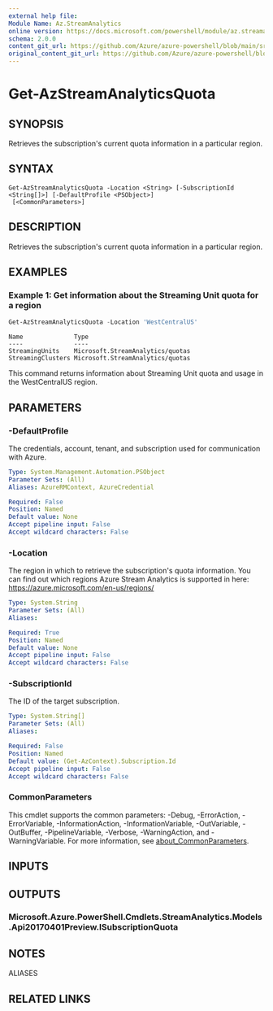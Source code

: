 ```yaml
---
external help file: 
Module Name: Az.StreamAnalytics
online version: https://docs.microsoft.com/powershell/module/az.streamanalytics/get-azstreamanalyticsquota
schema: 2.0.0
content_git_url: https://github.com/Azure/azure-powershell/blob/main/src/StreamAnalytics/help/Get-AzStreamAnalyticsQuota.md
original_content_git_url: https://github.com/Azure/azure-powershell/blob/main/src/StreamAnalytics/help/Get-AzStreamAnalyticsQuota.md
---
```


# Get-AzStreamAnalyticsQuota

## SYNOPSIS
Retrieves the subscription's current quota information in a particular region.

## SYNTAX

```
Get-AzStreamAnalyticsQuota -Location <String> [-SubscriptionId <String[]>] [-DefaultProfile <PSObject>]
 [<CommonParameters>]
```

## DESCRIPTION
Retrieves the subscription's current quota information in a particular region.

## EXAMPLES

### Example 1: Get information about the Streaming Unit quota for a region
```powershell
Get-AzStreamAnalyticsQuota -Location 'WestCentralUS'
```
```output
Name              Type
----              ----
StreamingUnits    Microsoft.StreamAnalytics/quotas
StreamingClusters Microsoft.StreamAnalytics/quotas
```

This command returns information about Streaming Unit quota and usage in the WestCentralUS region.

## PARAMETERS

### -DefaultProfile
The credentials, account, tenant, and subscription used for communication with Azure.

```yaml
Type: System.Management.Automation.PSObject
Parameter Sets: (All)
Aliases: AzureRMContext, AzureCredential

Required: False
Position: Named
Default value: None
Accept pipeline input: False
Accept wildcard characters: False
```

### -Location
The region in which to retrieve the subscription's quota information.
You can find out which regions Azure Stream Analytics is supported in here: https://azure.microsoft.com/en-us/regions/

```yaml
Type: System.String
Parameter Sets: (All)
Aliases:

Required: True
Position: Named
Default value: None
Accept pipeline input: False
Accept wildcard characters: False
```

### -SubscriptionId
The ID of the target subscription.

```yaml
Type: System.String[]
Parameter Sets: (All)
Aliases:

Required: False
Position: Named
Default value: (Get-AzContext).Subscription.Id
Accept pipeline input: False
Accept wildcard characters: False
```

### CommonParameters
This cmdlet supports the common parameters: -Debug, -ErrorAction, -ErrorVariable, -InformationAction, -InformationVariable, -OutVariable, -OutBuffer, -PipelineVariable, -Verbose, -WarningAction, and -WarningVariable. For more information, see [about_CommonParameters](http://go.microsoft.com/fwlink/?LinkID=113216).

## INPUTS

## OUTPUTS

### Microsoft.Azure.PowerShell.Cmdlets.StreamAnalytics.Models.Api20170401Preview.ISubscriptionQuota

## NOTES

ALIASES

## RELATED LINKS

